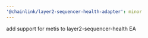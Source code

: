 ```yaml
---
'@chainlink/layer2-sequencer-health-adapter': minor
---
```


add support for metis to layer2-sequencer-health EA
